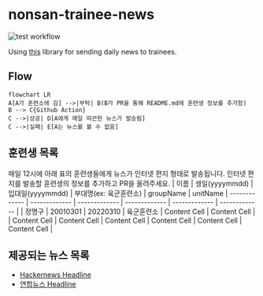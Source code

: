# nonsan-trainee-news
![test workflow](https://github.com/guzus/nonsan-trainee-news/actions/workflows/test.yml/badge.svg)

Using [this](https://github.com/lewisleedev/thecampy) library for sending daily news to trainees.

## Flow

```mermaid
flowchart LR
A[A가 훈련소에 감] -->|부탁| B(B가 PR을 통해 README.md에 훈련생 정보를 추가함)
B --> C{Github Action}
C -->|성공| D[A에게 매일 따끈한 뉴스가 발송됨]
C -->|실패| E[A는 뉴스를 볼 수 없음]
```

## 훈련생 목록
매일 12시에 아래 표의 훈련생들에게 뉴스가 인터넷 편지 형태로 발송됩니다.
인터넷 편지를 발송할 훈련생의 정보를 추가하고 PR을 올려주세요.
| 이름  | 생일(yyyymmdd) | 입대일(yyyymmdd) | 부대명(ex: 육군훈련소) | groupName | unitName
| ------------- | ------------- | ------------- | ------------- | ------------- | ------------- |
| 정명구  | 20010301  | 20220310  | 육군훈련소  | Content Cell  | Content Cell  |
| Content Cell  | Content Cell  | Content Cell  | Content Cell  | Content Cell  | Content Cell  |

## 제공되는 뉴스 목록
- [Hackernews Headline](https://news.ycombinator.com/newest)
- [연합뉴스 Headline](https://www.yonhapnewstv.co.kr/news/headline)
